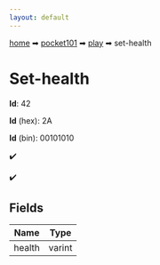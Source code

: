 ```yaml
---
layout: default
---
```


[home](/) ➡ [pocket101](/protocol/pocket101) ➡ [play](/protocol/pocket101/play) ➡ set-health

# Set-health

**Id**: 42

**Id** (hex): 2A

**Id** (bin): 00101010

✔️

✔️

## Fields

Name | Type
---|---
health | varint

